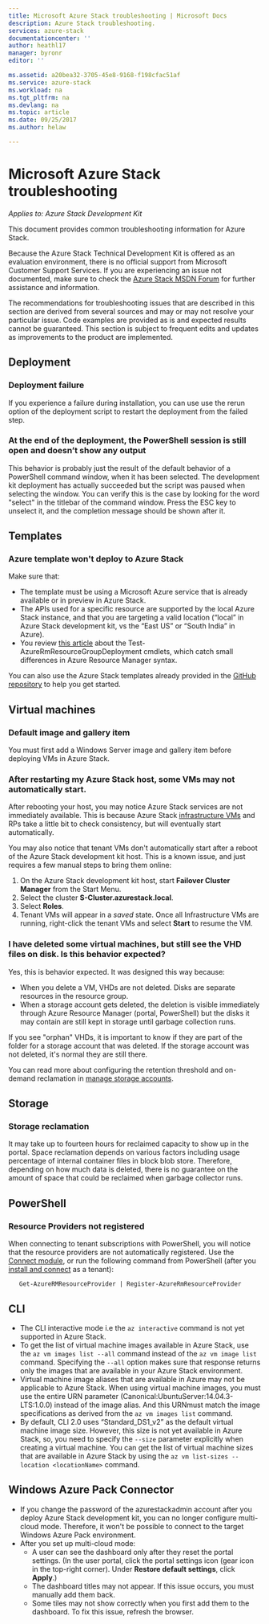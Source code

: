 ```yaml
---
title: Microsoft Azure Stack troubleshooting | Microsoft Docs
description: Azure Stack troubleshooting.
services: azure-stack
documentationcenter: ''
author: heathl17
manager: byronr
editor: ''

ms.assetid: a20bea32-3705-45e8-9168-f198cfac51af
ms.service: azure-stack
ms.workload: na
ms.tgt_pltfrm: na
ms.devlang: na
ms.topic: article
ms.date: 09/25/2017
ms.author: helaw

---
```

# Microsoft Azure Stack troubleshooting

*Applies to: Azure Stack Development Kit*

This document provides common troubleshooting information for Azure Stack. 

Because the Azure Stack Technical Development Kit is offered as an evaluation environment, there is no official support from Microsoft Customer Support Services.  If you are experiencing an issue not documented, make sure to check the [Azure Stack MSDN Forum](https://social.msdn.microsoft.com/Forums/azure/home?forum=azurestack) for further assistance and information.  

The recommendations for troubleshooting issues that are described in this section are derived from several sources and may or may not resolve your particular issue. Code examples are provided as is and expected results cannot be guaranteed. This section is subject to frequent edits and updates as improvements to the product are implemented.

## Deployment
### Deployment failure
If you experience a failure during installation, you can use use the rerun option of the deployment script to restart the deployment from the failed step.  


### At the end of the deployment, the PowerShell session is still open and doesn’t show any output
This behavior is probably just the result of the default behavior of a PowerShell command window, when it has been selected. The development kit deployment has actually succeeded but the script was paused when selecting the window. You can verify this is the case by looking for the word "select" in the titlebar of the command window.  Press the ESC key to unselect it, and the completion message should be shown after it.

## Templates
### Azure template won't deploy to Azure Stack
Make sure that:

* The template must be using a Microsoft Azure service that is already available or in preview in Azure Stack.
* The APIs used for a specific resource are supported by the local Azure Stack instance, and that you are targeting a valid location (“local” in Azure Stack development kit, vs the “East US” or “South India” in Azure).
* You review [this article](https://github.com/Azure/AzureStack-QuickStart-Templates/blob/master/README.md) about the Test-AzureRmResourceGroupDeployment cmdlets, which catch small differences in Azure Resource Manager syntax.

You can also use the Azure Stack templates already provided in the [GitHub repository](http://aka.ms/AzureStackGitHub/) to help you get started.

## Virtual machines
### Default image and gallery item
You must first add a Windows Server image and gallery item before deploying VMs in Azure Stack.

### After restarting my Azure Stack host, some VMs may not automatically start.
After rebooting your host, you may notice Azure Stack services are not immediately available.  This is because Azure Stack [infrastructure VMs](azure-stack-architecture.md#virtual-machine-roles) and RPs take a little bit to check consistency, but will eventually start automatically.

You may also notice that tenant VMs don't automatically start after a reboot of the Azure Stack development kit host.  This is a known issue, and just requires a few manual steps to bring them online:

1.  On the Azure Stack development kit host, start **Failover Cluster Manager** from the Start Menu.
2.  Select the cluster **S-Cluster.azurestack.local**.
3.  Select **Roles**.
4.  Tenant VMs will appear in a *saved* state.  Once all Infrastructure VMs are running, right-click the tenant VMs and select **Start** to resume the VM.

### I have deleted some virtual machines, but still see the VHD files on disk. Is this behavior expected?
Yes, this is behavior expected. It was designed this way because:

* When you delete a VM, VHDs are not deleted. Disks are separate resources in the resource group.
* When a storage account gets deleted, the deletion is visible immediately through Azure Resource Manager (portal, PowerShell) but the disks it may contain are still kept in storage until garbage collection runs.

If you see "orphan" VHDs, it is important to know if they are part of the folder for a storage account that was deleted. If the storage account was not deleted, it's normal they are still there.

You can read more about configuring the retention threshold and on-demand reclamation in [manage storage accounts](azure-stack-manage-storage-accounts.md).

## Storage
### Storage reclamation
It may take up to fourteen hours for reclaimed capacity to show up in the portal. Space reclamation depends on various factors including usage percentage of internal container files in block blob store. Therefore, depending on how much data is deleted, there is no guarantee on the amount of space that could be reclaimed when garbage collector runs.

## PowerShell
### Resource Providers not registered
When connecting to tenant subscriptions with PowerShell, you will notice that the resource providers are not automatically registered. Use the [Connect module](https://github.com/Azure/AzureStack-Tools/tree/master/Connect), or run the following command from PowerShell (after you [install and connect](azure-stack-connect-powershell.md) as a tenant): 
  
       Get-AzureRMResourceProvider | Register-AzureRmResourceProvider

## CLI

* The CLI interactive mode i.e the `az interactive` command is not yet supported in Azure Stack.
* To get the list of virtual machine images available in Azure Stack, use the `az vm images list --all` command instead of the `az vm image list` command. Specifying the `--all` option makes sure that response returns only the images that are available in your Azure Stack environment. 
* Virtual machine image aliases that are available in Azure may not be applicable to Azure Stack. When using virtual machine images, you must use the entire URN parameter (Canonical:UbuntuServer:14.04.3-LTS:1.0.0) instead of the image alias. And this URNmust match the image specifications as derived from the `az vm images list` command.
* By default, CLI 2.0 uses “Standard_DS1_v2” as the default virtual machine image size. However, this size is not yet available in Azure Stack, so, you need to specify the `--size` parameter explicitly when creating a virtual machine. You can get the list of virtual machine sizes that are available in Azure Stack by using the `az vm list-sizes --location <locationName>` command.


## Windows Azure Pack Connector
* If you change the password of the azurestackadmin account after you deploy Azure Stack development kit, you can no longer configure multi-cloud mode. Therefore, it won't be possible to connect to the target Windows Azure Pack environment.
* After you set up multi-cloud mode:
    * A user can see the dashboard only after they reset the portal settings. (In the user portal, click the portal settings icon (gear icon in the top-right corner). Under **Restore default settings**, click **Apply**.)
    * The dashboard titles may not appear. If this issue occurs, you must manually add them back.
    * Some tiles may not show correctly when you first add them to the dashboard. To fix this issue, refresh the browser.



